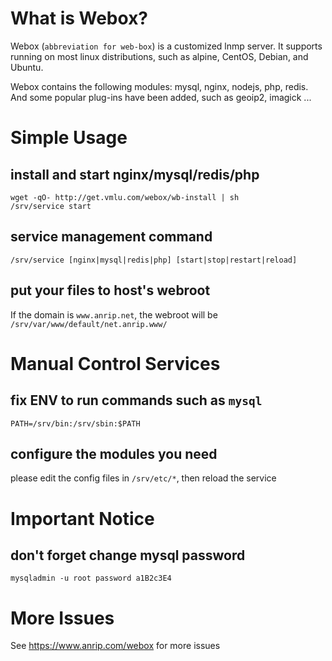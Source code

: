 # What is Webox?

Webox (`abbreviation for web-box`) is a customized lnmp server. It supports running on most linux distributions, such as alpine, CentOS, Debian, and Ubuntu.

Webox contains the following modules: mysql, nginx, nodejs, php, redis. And some popular plug-ins have been added, such as geoip2, imagick ...

# Simple Usage

## install and start nginx/mysql/redis/php

```shell
wget -qO- http://get.vmlu.com/webox/wb-install | sh
/srv/service start
```

## service management command

```shell
/srv/service [nginx|mysql|redis|php] [start|stop|restart|reload]
```

## put your files to host's webroot

If the domain is `www.anrip.net`, the webroot will be `/srv/var/www/default/net.anrip.www/`

# Manual Control Services

## fix ENV to run commands such as `mysql`

```shell
PATH=/srv/bin:/srv/sbin:$PATH
```

## configure the modules you need

please edit the config files in `/srv/etc/*`, then reload the service

# Important Notice

## don't forget change mysql password

```shell
mysqladmin -u root password a1B2c3E4
```

# More Issues

See https://www.anrip.com/webox for more issues
